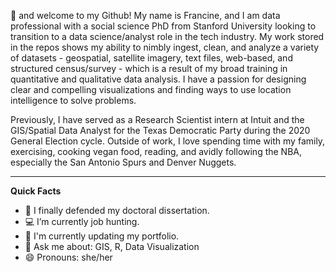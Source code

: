 👋 and welcome to my Github! My name is Francine, and I  am data professional with a social science PhD from Stanford University looking to transition to a data science/analyst role in the tech industry. My work stored in the repos shows my ability to nimbly ingest, clean, and analyze a variety of datasets - geospatial, satellite imagery, text files, web-based, and structured census/survey -  which is a result of my broad training in quantitative and qualitative data analysis. I have a passion for designing clear and compelling visualizations and finding ways to use location intelligence to solve problems. 

Previously, I have served as a Research Scientist intern at Intuit and the GIS/Spatial Data Analyst for the Texas Democratic Party during the 2020 General Election cycle. Outside of work, I love spending time with my family, exercising, cooking vegan food, reading, and avidly following the NBA, especially the San Antonio Spurs and Denver Nuggets.

******

**Quick Facts**
- 🔭 I finally defended my doctoral dissertation. 
- 💻 I’m currently job hunting. 
- 🌱 I'm currently updating my portfolio. 
- 💬 Ask me about: GIS, R, Data Visualization
- 😄 Pronouns: she/her

<!---
francine-stephens/francine-stephens is a ✨ special ✨ repository because its `README.md` (this file) appears on your GitHub profile.
You can click the Preview link to take a look at your changes.
--->
